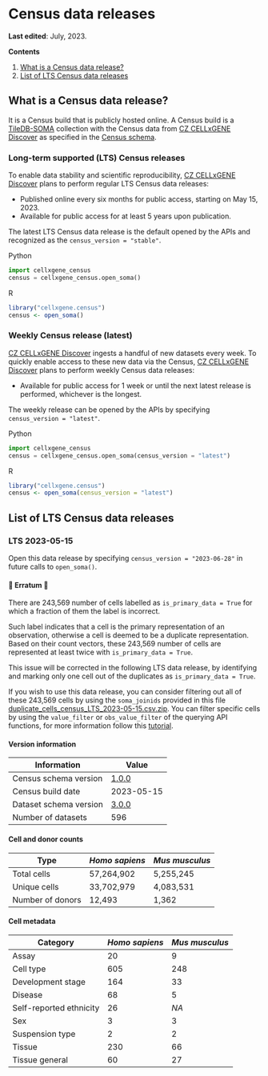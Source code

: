 # Census data releases 

**Last edited**: July, 2023.

**Contents**

1. [What is a Census data release?](#What-is-a-Census-data-release)
2. [List of LTS Census data releases](#List-of-LTS-Census-data-releases)

## What is a Census data release?

It is a Census build that is publicly hosted online. A Census build is 
a [TileDB-SOMA](https://github.com/single-cell-data/TileDB-SOMA) collection with the Census data from [CZ CELLxGENE Discover](https://cellxgene.cziscience.com/) as specified in the [Census schema](cellxgene_census_docsite_schema.md). 

### Long-term supported (LTS) Census releases

To enable data stability and scientific reproducibility, [CZ CELLxGENE Discover](https://cellxgene.cziscience.com/) plans to perform regular LTS Census data releases:

* Published online every six months for public access, starting on May 15, 2023.
* Available for public access for at least 5 years upon publication.
 
The latest LTS Census data release is the default opened by the APIs and recognized as the `census_version = "stable"`.

Python

```python
import cellxgene_census
census = cellxgene_census.open_soma()
```

R

```r
library("cellxgene.census")
census <- open_soma()
```

### Weekly Census release (latest)

[CZ CELLxGENE Discover](https://cellxgene.cziscience.com/) ingests a handful of new datasets every week. To quickly enable access to these new data via the Census, [CZ CELLxGENE Discover](https://cellxgene.cziscience.com/) plans to perform weekly Census data releases:

* Available for public access for 1 week or until the next latest release is performed, whichever is the longest.

The weekly release can be opened by the APIs by specifying `census_version = "latest"`.

Python

```python
import cellxgene_census
census = cellxgene_census.open_soma(census_version = "latest")
```

R

```r
library("cellxgene.census")
census <- open_soma(census_version = "latest")
```

## List of LTS Census data releases

### LTS 2023-05-15

Open this data release by specifying `census_version = "2023-06-28"` in future calls to `open_soma()`.

#### 🔴 Erratum 🔴  

There are 243,569 number of cells labelled as `is_primary_data = True` for which a fraction of them the label is incorrect. 

Such label indicates that a cell is the primary representation of an observation, otherwise a cell is deemed to be a duplicate representation. Based on their count vectors, these 243,569 number of cells are represented at least twice with `is_primary_data = True`.

This issue will be corrected in the following LTS data release, by identifying and marking only one cell out of the duplicates as  `is_primary_data = True`.

If you wish to use this data release, you can consider filtering out all of these 243,569 cells by using the `soma_joinids` provided in this file [duplicate_cells_census_LTS_2023-05-15.csv.zip](https://github.com/chanzuckerberg/cellxgene-census/raw/773edab79bbdc78eccb26ec4f8211a9b4c98a71a/tools/cell_dup_check/duplicate_cells_census_LTS_2023-05-15.csv.zip). You can filter specific cells by using the `value_filter` or `obs_value_filter` of the querying API functions, for more information follow this [tutorial](https://chanzuckerberg.github.io/cellxgene-census/notebooks/api_demo/census_query_extract.html). 


#### Version information


| Information                       | Value      |
|-----------------------------------|------------|
| Census schema version             | [1.0.0](https://github.com/chanzuckerberg/cellxgene-census/blob/f06bcebb6471735681fd84734d2d581c44e049e7/docs/cellxgene_census_schema.md) |
| Census build date                 | 2023-05-15 |
| Dataset schema version            | [3.0.0](https://github.com/chanzuckerberg/single-cell-curation/blob/a64ac9eb70e3e777ee34098ae82120c2d21692b0/schema/3.0.0/schema.md)      |
| Number of datasets                | 596        |


#### Cell and donor counts

| Type              | _Homo sapiens_ | _Mus musculus_ |
|-------------------|----------------|----------------|
| Total cells       | 57,264,902     | 5,255,245      |    
| Unique cells      | 33,702,979     | 4,083,531      |
| Number of donors  | 12,493         | 1,362          |



#### Cell metadata

| Category                | _Homo sapiens_ | _Mus musculus_ |
|-------------------------|----------------|----------------|
| Assay                   | 20             | 9              |
| Cell type               | 605            | 248            |
| Development stage       | 164            | 33             |
| Disease                 | 68             | 5              |
| Self-reported ethnicity | 26             | _NA_           |
| Sex                     | 3              | 3              |
| Suspension type         | 2              | 2              |
| Tissue                  | 230            | 66             |
| Tissue general          | 60             | 27             | 
